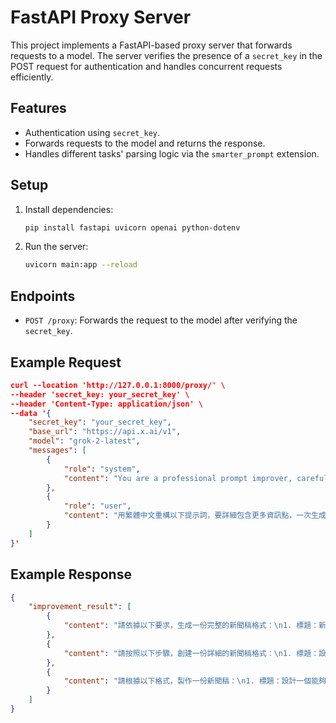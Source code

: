 # FastAPI Proxy Server

This project implements a FastAPI-based proxy server that forwards requests to a model. The server verifies the presence of a `secret_key` in the POST request for authentication and handles concurrent requests efficiently.

## Features
- Authentication using `secret_key`.
- Forwards requests to the model and returns the response.
- Handles different tasks' parsing logic via the `smarter_prompt` extension.

## Setup
1. Install dependencies:
    ```bash
    pip install fastapi uvicorn openai python-dotenv
    ```

2. Run the server:
    ```bash
    uvicorn main:app --reload
    ```

## Endpoints
- `POST /proxy`: Forwards the request to the model after verifying the `secret_key`.

## Example Request
```json
curl --location 'http://127.0.0.1:8000/proxy/' \
--header 'secret_key: your_secret_key' \
--header 'Content-Type: application/json' \
--data '{
    "secret_key": "your_secret_key",
    "base_url": "https://api.x.ai/v1",
    "model": "grok-2-latest",
    "messages": [
        {
            "role": "system",
            "content": "You are a professional prompt improver, carefully analyze the text and improve it into JSON format."
        },
        {
            "role": "user",
            "content": "用繁體中文重構以下提示詞，要詳細包含更多資訊點，一次生成三個版本，只要給我優化內容不要其他多餘的說明: 產生一份新聞稿的格式"
        }
    ]
}'
```

## Example Response
```json
{
    "improvement_result": [
        {
            "content": "請依據以下要求，生成一份完整的新聞稿格式：\n1. 標題：新聞標題應簡潔有力，清楚傳達新聞主旨。\n2. 副標題：提供更多關於新聞內容的細節或背景資訊。\n3. 導語：概述新聞的核心內容，通常是一到兩句話。\n4. 主體：詳細闡述新聞事件的經過、影響和相關背景，通常分段進行。\n5. 結語：總結新聞的影響或後續可能的發展。\n6. 作者署名：新聞稿的作者或責任編輯的姓名。\n7. 日期：新聞發布的日期。\n8. 版權聲明：表明新聞稿的版權所有者。"
        },
        {
            "content": "請按照以下步驟，創建一份詳細的新聞稿格式：\n1. 標題：設計一個引人注目的新聞標題。\n2. 副標題：用來補充說明標題的內容，提供額外資訊。\n3. 導語：在新聞稿開頭，快速介紹新聞的主要事件。\n4. 主體內容：分段詳細描述新聞的發展、相關人物、地點和時間，並解釋其重要性。\n5. 引述：包含來自相關人士的直接引述，以增加新聞的可信度。\n6. 結語：提供新聞的總結和可能的未來影響。\n7. 作者資訊：標示新聞稿作者的姓名及聯繫方式。\n8. 發布日期：新聞發布的具體日期。\n9. 版權聲明：表明新聞稿的版權資訊。"
        },
        {
            "content": "請根據以下格式，製作一份新聞稿：\n1. 標題：設計一個能夠吸引讀者的新聞標題。\n2. 副標題：提供新聞事件的更多背景或細節。\n3. 導語：開門見山地介紹新聞的主要內容。\n4. 主體：分段詳細描述新聞事件的發展過程、影響及相關背景。\n5. 引述部分：插入相關人士的直接引述，增加新聞的真實性。\n6. 結語：簡要總結新聞事件，預測可能的後續發展。\n7. 作者署名：新聞稿作者的姓名及職位。\n8. 發布日期：標明新聞發布的日期。\n9. 版權聲明：聲明新聞稿的版權歸屬。"
        }
    ]
}
```
